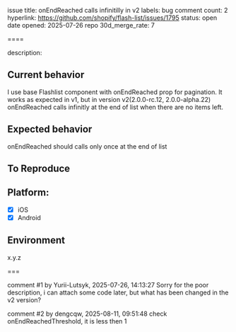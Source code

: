 issue title: onEndReached calls infinitilly in v2
labels: bug
comment count: 2
hyperlink: https://github.com/shopify/flash-list/issues/1795
status: open
date opened: 2025-07-26
repo 30d_merge_rate: 7

====

description:
<!-- Thanks for taking the time to fill out this bug report!

If this is not a bug report, please use other relevant channels:
- [Create a feature proposal on Discussions](https://github.com/Shopify/flash-list/discussions/new)
- [Chat with others in the #flash-list channel on Shopify React Native Open Source Discord](https://discord.com/channels/928252803867107358/986654488326701116)

Before you proceed:

- Make sure you are on latest versions of the FlashList package.
- If you are having an issue with your machine or build tools, the issue belongs on another repository as that is outside of the scope of FlashList. -->

## Current behavior

I use base Flashlist component with onEndReached prop for pagination. It works as expected in v1, but in version v2(2.0.0-rc.12, 2.0.0-alpha.22) onEndReached calls infinitly at the end of list when there are no items left. 

## Expected behavior

onEndReached should calls only once at the end of list

## To Reproduce

<!-- Please provide a way to reproduce the problem if it's possible. Use the fixture app to create an example that reproduces the bug and provide a link to a GitHub repository under your username. -->

## Platform:

- [x] iOS
- [x] Android

## Environment

<!-- What is the exact version of @shopify/flash-list that you are using? -->

x.y.z


===

comment #1 by Yurii-Lutsyk, 2025-07-26, 14:13:27
Sorry for the poor description, i can attach some code later, but what has been changed in the v2 version?

comment #2 by dengcqw, 2025-08-11, 09:51:48
check onEndReachedThreshold, it is less then 1
